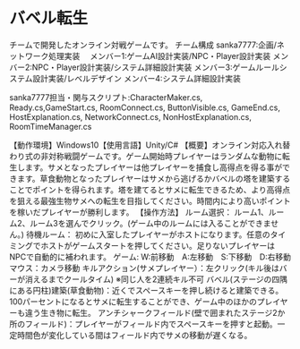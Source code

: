 # バベル転生
チームで開発したオンライン対戦ゲームです。
チーム構成
sanka7777:企画/ネットワーク処理実装　
メンバー1:ゲームAI設計実装/NPC・Player設計実装
メンバー2:NPC・Player設計実装/システム詳細設計実装
メンバー3:ゲームルールシステム設計実装/レベルデザイン
メンバー4:システム詳細設計実装

sanka7777担当・関与スクリプト:CharacterMaker.cs, Ready.cs,GameStart.cs, RoomConnect.cs, ButtonVisible.cs, GameEnd.cs, HostExplanation.cs, NetworkConnect.cs, NonHostExplanation.cs, 
RoomTimeManager.cs

【動作環境】Windows10【使用言語】Unity/C#
【概要】オンライン対応入れ替わり式の非対称戦闘ゲームです。ゲーム開始時プレイヤーはランダムな動物に転生します。サメとなったプレイヤーは他プレイヤーを捕食し高得点を得る事ができます。草食動物となったプレイヤーはサメから逃げるかバベルの塔を建築することでポイントを得られます。塔を建てるとサメに転生できるため、より高得点を狙える最強生物サメへの転生を目指してください。時間内により高いポイントを稼いだプレイヤーが勝利します。
【操作方法】
ルーム選択：
ルーム1、ルーム2、ルーム3を選んでクリック。(ゲーム中のルームには入ることができません。)
待機ルーム：
初めに入室したプレイヤーがホストになります。任意のタイミングでホストがゲームスタートを押してください。足りないプレイヤーはNPCで自動的に補われます。
ゲーム:
W:前移動　A:左移動　S:下移動　D:右移動　マウス：カメラ移動
キルアクション(サメプレイヤー）：左クリック(キル後はバーが消えるまでクールタイム)
※同じ人を2連続キル不可
バベル(ステージの四隅にある円柱)建築(草食動物)：近くでスペースキーを押し続けると建築できる。100パーセントになるとサメに転生することができ、ゲーム中のほかのプレイヤーも違う生き物に転生。
アンチシャークフィールド(壁で囲まれたステージ2か所のフィールド)：プレイヤーがフィールド内でスペースキーを押すと起動。一定時間色が変化している間はフィールド内でサメの移動が遅くなる。
